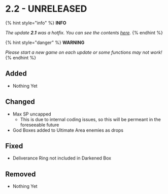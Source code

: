# 2.2 - UNRELEASED

{% hint style="info" %}
**INFO**

_The update **2.1** was a hotfix. You can see the contents_ [_here_](https://genesis.progr.am/viewtopic.php?f=5&t=7)_._
{% endhint %}

{% hint style="danger" %}
**WARNING**

_Please start a new game on each update or some functions may not work!_
{% endhint %}

## Added

* Nothing Yet

## Changed

* Max SP uncapped
  * This is due to internal coding issues, so this will be permeant in the foreseeable future
* God Boxes added to Ultimate Area enemies as drops

## Fixed

* Deliverance Ring not included in Darkened Box

## Removed

* Nothing Yet

